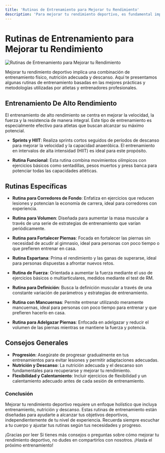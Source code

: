 ```yaml
---
title: 'Rutinas de Entrenamiento para Mejorar tu Rendimiento'
description: 'Para mejorar tu rendimiento deportivo, es fundamental implementar rutinas de entrenamiento bien estructuradas y personalizadas a tus necesidades específicas'
---
```


# Rutinas de Entrenamiento para Mejorar tu Rendimiento

![Rutinas de Entrenamiento para Mejorar tu Rendimiento](/blogs/rutina-blog.jpg)

Mejorar tu rendimiento deportivo implica una combinación de entrenamiento físico, nutrición adecuada y descanso. Aquí te presentamos algunas rutinas de entrenamiento basadas en las mejores prácticas y metodologías utilizadas por atletas y entrenadores profesionales.

## Entrenamiento De Alto Rendimiento

El entrenamiento de alto rendimiento se centra en mejorar la velocidad, la fuerza y la resistencia de manera integral. Este tipo de entrenamiento es especialmente efectivo para atletas que buscan alcanzar su máximo potencial.

- **Sprints y HIIT**: Realiza sprints cortos seguidos de períodos de descanso para mejorar la velocidad y la capacidad anaeróbica. El entrenamiento en intervalos de alta intensidad (HIIT) es ideal para este propósito.
  
- **Rutina Funcional**: Esta rutina combina movimientos olímpicos con ejercicios básicos como sentadillas, pesos muertos y press banca para potenciar todas las capacidades atléticas.

## Rutinas Específicas

- **Rutina para Corredores de Fondo**: Enfatiza en ejercicios que reducen lesiones y potencian la economía de carrera, ideal para corredores con experiencia.

- **Rutina para Volumen**: Diseñada para aumentar la masa muscular a través de una serie de estrategias de entrenamiento que varían periódicamente.

- **Rutina para Fortalecer Piernas**: Focada en fortalecer las piernas sin necesidad de acudir al gimnasio, ideal para personas con poco tiempo o que prefieren entrenar en casa.

- **Rutina Espartana**: Prima el rendimiento y las ganas de superarse, ideal para personas dispuestas a afrontar nuevos retos.

- **Rutina de Fuerza**: Orientada a aumentar la fuerza mediante el uso de ejercicios básicos o multiarticulares, medidos mediante el test de RM.

- **Rutina para Definición**: Busca la definición muscular a través de una constante variación de parámetros y estrategias de entrenamiento.

- **Rutina con Mancuernas**: Permite entrenar utilizando meramente mancuernas, ideal para personas con poco tiempo para entrenar y que prefieren hacerlo en casa.

- **Rutina para Adelgazar Piernas**: Enfocada en adelgazar y reducir el volumen de las piernas mientras se mantiene la fuerza y potencia.

## Consejos Generales

- **Progresión**: Asegúrate de progresar gradualmente en tus entrenamientos para evitar lesiones y permitir adaptaciones adecuadas.
- **Nutrición y Descanso**: La nutrición adecuada y el descanso son fundamentales para recuperarse y mejorar tu rendimiento.
- **Flexibilidad y Calentamiento**: Incluir ejercicios de flexibilidad y un calentamiento adecuado antes de cada sesión de entrenamiento.

### Conclusión

Mejorar tu rendimiento deportivo requiere un enfoque holístico que incluya entrenamiento, nutrición y descanso. Estas rutinas de entrenamiento están diseñadas para ayudarte a alcanzar tus objetivos deportivos, independientemente de tu nivel de experiencia. Recuerda siempre escuchar a tu cuerpo y ajustar tus rutinas según tus necesidades y progreso.

¡Gracias por leer Si tienes más consejos o preguntas sobre cómo mejorar tu rendimiento deportivo, no dudes en compartirlos con nosotros. ¡Hasta el próximo entrenamiento!
